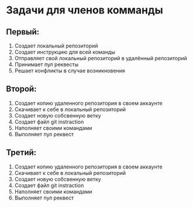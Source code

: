 # Задачи для членов комманды

## Первый: 

 1.  Создает локальный репозиторий
 2.  Создает инструкцию для всей команды
 3.  Отправляет свой локальный репозиторий в удалённый репозиторий
 4.  Принимает пул реквесты
 5.  Решает конфликты в случае возникновения

## Второй:

1.   Создает копию удаленного репозитория в своем аккаунте
2.   Скачивает к себе в локальный репозиторий
3.   Создает новую собсвенную ветку 
4.   Создает файл git instraction
5.   Наполняет своими командами
6.   Выполняет пул реквест

## Третий:

1.   Создает копию удаленного репозитория в своем аккаунте
2.   Скачивает к себе в локальный репозиторий
3.   Создает новую собсвенную ветку 
4.   Создает файл git instraction
5.   Наполняет своими командами
6.   Выполняет пул реквест

